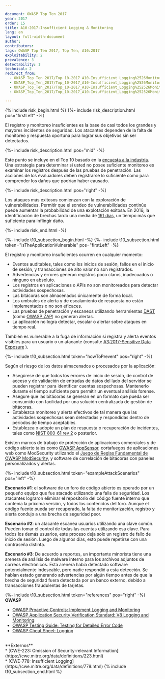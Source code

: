 ```yaml
---

document: OWASP Top Ten 2017
year: 2017
order: 15
title: A10:2017-Insufficient Logging & Monitoring
lang: en
layout: full-width-document
author:
contributors:
tags: OWASP Top Ten 2017, Top Ten, A10:2017
exploitability: 2
prevalence: 3
detectability: 1
technical: 2
redirect_from:
  - OWASP_Top_Ten_2017/Top_10-2017_A10-Insufficient_Logging%2526Monitoring.html
  - OWASP_Top_Ten_2017/Top_10-2017_A10-Insufficient_Logging%2526Monitoring
  - OWASP_Top_Ten_2017/Top_10-2017_A10-Insufficient_Logging%252526Monitoring.html
  - OWASP_Top_Ten_2017/Top_10-2017_A10-Insufficient_Logging%252526Monitoring

---
```


{% include risk_begin.html %}
{%- include risk_description.html pos="firstLeft" -%}

El registro y monitoreo insuficientes es la base de casi todos los grandes y
mayores incidentes de seguridad. Los atacantes dependen de la falta de
monitoreo y respuesta oportuna para lograr sus objetivos sin ser
detectados.

{%- include risk_description.html pos="mid" -%}

Este punto se incluye en el Top 10 basado en la 
[encuesta a la industria](https://owasp.blogspot.com/2017/08/owasp-top-10-2017-project-update.html).<br>
Una estrategia para determinar si usted no posee suficiente monitoreo es
examinar los registros después de las pruebas de penetración.
Las acciones de los evaluadores deben registrarse lo suficiente como para 
comprender los daños que podrían haber causado.

{%- include risk_description.html pos="right" -%}

Los ataques más exitosos comienzan con la exploración de vulnerabilidades.
Permitir que el sondeo de vulnerabilidades continúe puede
aumentar la probabilidad de una explotación exitosa. En 2016, la
identificación de brechas tardó una media de 
[191 días](https://www-01.ibm.com/common/ssi/cgi-bin/ssialias?htmlfid=SEL03130WWEN&),
un tiempo más que suficiente para inflingir daño.

{%- include risk_end.html -%}

{%- include t10_subsection_begin.html -%}
{%- include t10_subsection.html token="isTheApplicationVulnerable" pos="firstLeft" -%}

El registro y monitoreo insuficientes ocurren en cualquier
momento:<br>
* Eventos auditables, tales como los inicios de sesión, fallos en
el inicio de sesión, y transacciones de alto valor no son
registrados.<br>
* Advertencias y errores generan registros poco claros,
inadecuados o ninguno en absoluto.<br>
* Los registros en aplicaciones o APIs no son monitoreados para
detectar actividades sospechosas.<br>
* Las bitácoras son almacenados únicamente de forma local.<br>
* Los umbrales de alerta y de escalamiento de respuesta no
están implementados o no son eficaces.<br>
* Las pruebas de penetración y escaneos utilizando
herramientas [DAST](/www-community/Vulnerability_Scanning_Tools)
(como [OWASP ZAP](/www-project-zap)) no generan alertas.<br>
* La aplicación no logra detectar, escalar o alertar sobre
ataques en tiempo real.<br>

También es vulnerable a la fuga de información si registra y
alerta eventos visibles para un usuario o un atacante (consulte
[A3:2017-Sensitive Data Exposure](A3_2017-Sensitive_Data_Exposure) ).

{%- include t10_subsection.html token="howToPrevent" pos="right" -%}

Según el riesgo de los datos almacenados o procesados por la
aplicación:<br>
* Asegúrese de que todos los errores de inicio de sesión, de
control de acceso y de validación de entradas de datos del lado
del servidor se pueden registrar para identificar cuentas
sospechosas. Mantenerlo durante el tiempo suficiente para
permitir un eventual análisis forense.<br>
* Asegure que las bitácoras se generan en un formato que pueda
ser consumido con facilidad por una solución centralizada de
gestión de bitácoras.<br>
* Establezca monitoreo y alerta efectivos de tal manera
que las actividades sospechosas sean detectadas y respondidas
dentro de períodos de tiempo aceptables.<br>
* Establezca o adopte un plan de respuesta o recuperación de
incidentes, tales como 
[NIST 800-61 rev 2](https://csrc.nist.gov/publications/detail/sp/800-61/rev-2/final) 
o posterior.<br>

Existen marcos de trabajo de protección de aplicaciones comerciales y de
código abierto tales como [OWASP AppSensor](/www-project-appsensor), 
cortafuegos de aplicaciones web como ModSecurity utilizando el 
[Juego de Reglas Fundamental de OWASP ModSecurity](/www-project-modsecurity-core-rule-set), 
y software de correlación de bitácoras con paneles
personalizados y alertas.<br>


{%- include t10_subsection.html token="exampleAttackScenarios" pos="left" -%}

**Escenario #1**: el software de un foro de código abierto es operado
por un pequeño equipo que fue atacado utilizando una falla de
seguridad. Los atacantes lograron eliminar el repositorio del código
fuente interno que contenía la próxima versión, y todos los
contenidos del foro. Aunque el código fuente pueda ser recuperado,
la falta de monitorización, registro y alerta condujo a una brecha de
seguridad peor.<br>

**Escenario #2**: un atacante escanea usuarios utilizando una
clave común. Pueden tomar el control de todas las cuentas
utilizando esa clave. Para todos los demás usuarios, este proceso
deja solo un registro de fallo de inicio de sesión. Luego de algunos
días, esto puede repetirse con una contraseña distinta.<br>

**Escenario #3**: De acuerdo a reportes, un importante minorista tiene
una arenera de análisis de malware interno para los archivos
adjuntos de correos electrónicos. Esta arenera había detectado
software potencialmente indeseable, pero nadie respondió a esta
detección. Se habían estado generando advertencias por algún
tiempo antes de que la brecha de seguridad fuera detectada por un
banco externo, debido a transacciones fraudulentas de tarjetas.

{%- include t10_subsection.html token="references" pos="right" -%}
**OWASP**<br>
* [OWASP Proactive Controls: Implement Logging and Monitoring](/www-project-proactive-controls/v3/en/c9-security-logging.html)<br>
* [OWASP Application Security Verification Standard: V8 Logging and Monitoring](/www-project-application-security-verification-standard)<br>
* [OWASP Testing Guide: Testing for Detailed Error Code](/www-project-web-security-testing-guide/latest/4-Web_Application_Security_Testing/08-Testing_for_Error_Handling/01-Testing_for_Error_Code)<br>
* [OWASP Cheat Sheet: Logging](https://cheatsheetseries.owasp.org/cheatsheets/Logging_Cheat_Sheet.html)<br>
<br>
**Externos**<br>
* [CWE-223: Omission of Security-relevant Information](https://cwe.mitre.org/data/definitions/223.html)<br>
* [CWE-778: Insufficient Logging](https://cwe.mitre.org/data/definitions/778.html)
{% include t10_subsection_end.html %}
